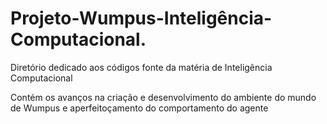 # Projeto-Wumpus-Inteligência-Computacional.
Diretório dedicado aos códigos fonte da matéria de Inteligência Computacional

Contém os avanços na criação e desenvolvimento do ambiente do mundo de Wumpus e aperfeitoçamento do comportamento do agente 

